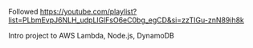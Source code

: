 
Followed https://youtube.com/playlist?list=PLbmEvpJ6NLH_udpLlGlFsO6eC0bg_egCD&si=zzTIGu-znN89ih8k

Intro project to AWS Lambda, Node.js, DynamoDB
